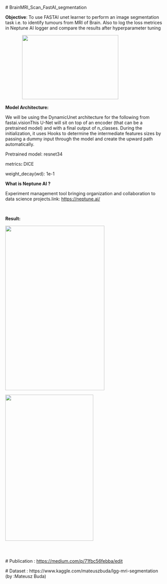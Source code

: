 <p># BrainMRI_Scan_FastAI_segmentation</p>
<p><strong>Objective</strong>: To use FASTAI unet learner to perform an image segmentation task i.e. to identify tumours from MRI of Brain. Also to log the loss metrices in Neptune AI logger and compare the results after hyperparameter tuning</p>
<p><strong>&nbsp; &nbsp; &nbsp; &nbsp; &nbsp; &nbsp; &nbsp; &nbsp;&nbsp;<img src="https://docs.fast.ai/imgs/u-net-architecture.png" alt="" width="303" height="202" /></strong></p>
<p><strong>Model Architecture:&nbsp;</strong></p>
<p id="We-will-be-using-the-DynamicUnet-architecture-for-the-following-from-fastai.vision">We will be using the DynamicUnet architecture for the following from fastai.visionThis U-Net will sit on top of an encoder (that can be a pretrained model) and with a final output of n_classes. During the initialization, it uses Hooks to determine the intermediate features sizes by passing a dummy input through the model and create the upward path automatically.</p>
<p>Pretrained model:&nbsp;resnet34&nbsp;</p>
<p id="Calling-the-unet_learner-and-using-pretrained-resnet34-architecture-as-its-initial-backbone-structure,metrics-used-is-dice-and-for-weight_decay(wd)-we-are-using-1e-1">metrics<strong>: </strong>DICE</p>
<p id="Calling-the-unet_learner-and-using-pretrained-resnet34-architecture-as-its-initial-backbone-structure,metrics-used-is-dice-and-for-weight_decay(wd)-we-are-using-1e-1">weight_decay(wd): 1e-1</p>
<p><strong>What is Neptune AI ?</strong></p>
<p>Experiment management tool bringing organization and collaboration to data science projects.link:&nbsp;<a href="https://neptune.ai/">https://neptune.ai/</a></p>
<p>&nbsp;</p>
<p><strong>Result:</strong></p>
<p><img src="https://www.kaggleusercontent.com/kf/30060909/eyJhbGciOiJkaXIiLCJlbmMiOiJBMTI4Q0JDLUhTMjU2In0..gDlZm4yX1EpLE6DfA3f5pw.or7Dl0WxpHxT2c06B3wlw5z6e5iHgP5VnjSOzJWgbU35WC_MOEnrf86INSThf0yPPPwUFtyfIjgcVwTqIq_6psvC4Uzds6hFXWfAv9-YYcUBE_qoRbpQJCd7_ZS7u-k-SzP6WFTTI1KPdKWvuKNCriENmq_VZoToky5N8PMPzjyUmDOtL3V1ySI--InGGy31.Ruvn5dd7EiVmVIySmVGW6A/__results___files/__results___25_1.png" alt="" width="312" height="518" /></p>
<p><img src="https://www.kaggleusercontent.com/kf/30060909/eyJhbGciOiJkaXIiLCJlbmMiOiJBMTI4Q0JDLUhTMjU2In0..2sms8jfAQKvqZNAf67mwsA.7l6I2I9j1i1ofmnLH0BNVdM_9tX60-yKGmMPvkHoptO7IzmRVLN4cpvQ4WtDM4rVUlBdbv1rPWUfvN13y0QsZ4ccl-izqLxhKb5jGUGoH6HE3aC_knlflEQOSL_QbIqMwnStsS9ovnbXOQeaFJLG_HQDNPNSsvDdeKeIJC1TW7SZjJn6rXMVN2OfCu34UAHyiBxWJ7MIHh6jeoKeJZjsL4WvqFxxrrIiko0uDOUgwrKRvpGhcS4wSDLDtaWbrEYoYMMG_kGJLg2SOa_0SUYkDiXk5jMp89g8Y6QrxctVG3ItLhg1FfsqMe6RvApe3Mrm-rh5fyKUIF_x6oUdHCcN_eGj1ghIy0jXVnc7FA-HnaxH5M6keRBba5sOMIN3ZycsRYnZpH7uNi4PtN1FXbgPT3g2_iy6EsM5aPcY6q3UfJtCqzNeDWV4IR6OWwsVbFbJJD_1lB9pRFI0mKHhoRDOJvZTbvXTBN3LpQ313xq3hrZjp-FpMiVy2823CCE5RXn6E1xTeOoY5N1YWj2QonKQ2mK_AWLXkYGVKEaU4YbgTNUf1uG6t98zBKSBl97t7VVJkDdZvpFKcwqEpDcWaNLUivNbN781WaZA10qpCM9SzF_e3Z1n83K-71H2xMEwNyDCccoFEOMx5YItZaEmU7Vnaz9KIpU38WsBr7R4zY4PH9xgZCJzapZahh-nJCiqHacYvkl_GHtNJpBD90Ve1O9Vpw.E9few75nZd9DwjJiY7iU6w/__results___files/__results___26_1.png" width="277" height="460" /></p>
<h4 id="This-U-Net-will-sit-on-top-of-an-encoder-(that-can-be-a-pretrained-model)-and-with-a-final-output-of-n_classes.-During-the-initialization,-it-uses-Hooks-to-determine-the-intermediate-features-sizes-by-passing-a-dummy-input-through-the-model-and-create-the-upward-path-automatically.">&nbsp;</h4>
<p># Publication :&nbsp;<a href="https://medium.com/p/71fbc56febba/edit">https://medium.com/p/71fbc56febba/edit</a></p>
<p># Dataset : https://www.kaggle.com/mateuszbuda/lgg-mri-segmentation (by :Mateusz Buda)</p>
